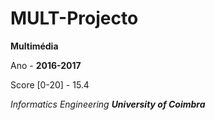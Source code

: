 # MULT-Projecto

__Multimédia__

Ano - __2016-2017__

Score [0-20] - 15.4

*Informatics Engineering __University of Coimbra__*
